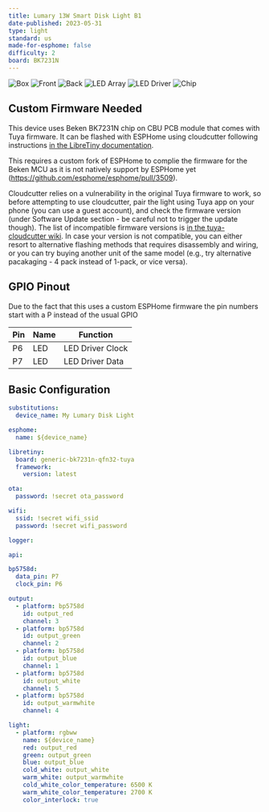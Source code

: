 ```yaml
---
title: Lumary 13W Smart Disk Light B1
date-published: 2023-05-31
type: light
standard: us
made-for-esphome: false
difficulty: 2
board: BK7231N
---
```


![Box](box.jpg "Box")
![Front](front.jpg "Front")
![Back](back.jpg "Back")
![LED Array](array.jpg "LED Array")
![LED Driver](driver.jpg "LED Driver")
![Chip](chip.jpg "Chip")

## Custom Firmware Needed

This device uses Beken BK7231N chip on CBU PCB module that comes with Tuya firmware. It can be flashed with ESPHome
using cloudcutter following instructions
[in the LibreTiny documentation](https://docs.libretiny.eu/docs/projects/esphome/).

This requires a custom fork of ESPHome to complie the firmware for the Beken MCU as it is not natively support by
ESPHome yet (<https://github.com/esphome/esphome/pull/3509>).

Cloudcutter relies on a vulnerability in the original Tuya firmware to work, so before attempting to use cloudcutter,
pair the light using Tuya app on your phone (you can use a guest account), and check the firmware version (under
Software Update section - be careful not to trigger the update though). The list of incompatible firmware versions is
[in the tuya-cloudcutter wiki](https://github.com/tuya-cloudcutter/tuya-cloudcutter/wiki/Known-Patched-Firmware). In
case your version is not compatible, you can either resort to alternative flashing methods that requires disassembly and
wiring, or you can try buying another unit of the same model (e.g., try alternative pacakaging - 4 pack instead of
1-pack, or vice versa).

## GPIO Pinout

Due to the fact that this uses a custom ESPHome firmware the pin numbers start with a P instead of the usual GPIO

| Pin | Name | Function         |
| --- | ---- | ---------------- |
| P6  | LED  | LED Driver Clock |
| P7  | LED  | LED Driver Data  |

## Basic Configuration

```yaml
substitutions:
  device_name: My Lumary Disk Light

esphome:
  name: ${device_name}

libretiny:
  board: generic-bk7231n-qfn32-tuya
  framework:
    version: latest

ota:
  password: !secret ota_password

wifi:
  ssid: !secret wifi_ssid
  password: !secret wifi_password

logger:

api:

bp5758d:
  data_pin: P7
  clock_pin: P6

output:
  - platform: bp5758d
    id: output_red
    channel: 3
  - platform: bp5758d
    id: output_green
    channel: 2
  - platform: bp5758d
    id: output_blue
    channel: 1
  - platform: bp5758d
    id: output_white
    channel: 5
  - platform: bp5758d
    id: output_warmwhite
    channel: 4

light:
  - platform: rgbww
    name: ${device_name}
    red: output_red
    green: output_green
    blue: output_blue
    cold_white: output_white
    warm_white: output_warmwhite
    cold_white_color_temperature: 6500 K
    warm_white_color_temperature: 2700 K
    color_interlock: true
```
